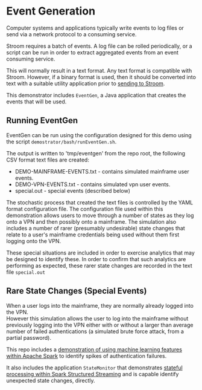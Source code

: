 # Event Generation
Computer systems and applications typically write events to log files or send via a network protocol to a consuming service.

Stroom requires a batch of events.  A log file can be rolled periodically, or a script can be run in order to extract
aggregated events from an event consuming service.

This will normally result in a text format.  Any text format is compatible with Stroom.  However, if a binary format is
used, then it should be converted into text with a suitable utility application prior to [sending to Stroom](post.md).

This demonstrator includes `EventGen`, a Java application that creates the events that will be used.

## Running EventGen
EventGen can be run using the configuration designed for this demo using the script `demostrator/bash/runEventGen.sh`.

The output is written to 'tmp/eventgen' from the repo root, the following CSV format text files are created:
* DEMO-MAINFRAME-EVENTS.txt - contains simulated mainframe user events.
* DEMO-VPN-EVENTS.txt - contains simulated vpn user events.
* special.out - special events (described below)

The stochastic process that created the text files is controlled by the YAML format configuration file.
The configuration file used within this demonstration allows users to move through a number of states as they log onto
a VPN and then possibly onto a mainframe.  The simulation also includes a number of rarer (presumably undesirable) state changes
that relate to a user's mainframe credentials being used without them first logging onto the VPN.

These special situations are included in order to exercise analytics that may be designed to identify these.
In order to confirm that such analytics are performing as expected, these rarer state changes are recorded in the text file
`special.out`

## Rare State Changes (Special Events)
When a user logs into the mainframe, they are normally already logged into the VPN.  
However this simulation allows the user to log into the mainframe without previously logging into the VPN either
with or without a larger than average number of failed authentications (a simulated brute force attack, from a partial
password).

This repo includes a [demonstration of using machine learning features within Apache Spark](JupyterAnalysis.md) to identify spikes of authentication failures.

It also includes the application `StateMonitor` that demonstrates [stateful processing within Spark Structured Streaming](MultipleEventAnalysisWalkthrough.md)
and is capable identify unexpected state changes, directly.


 
 